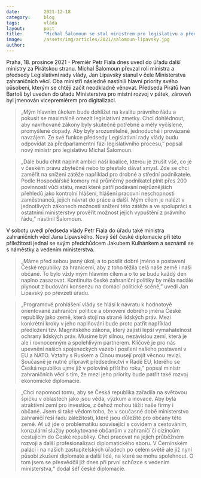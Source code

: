 ```yaml
---
date:         2021-12-18
category:     blog
tags:         vláda
layout:       post
title:        "Michal Šalomoun se stal ministrem pro legislativu a předsedou Legislativní rady vlády. Jan Lipavský převzal Ministerstvo zahraničních věcí"
image:        /assets/img/articles/2021/salomoun-lipavsky.jpg
author:       
---
```


Praha, 18. prosince 2021 - Premiér Petr Fiala dnes uvedl do úřadu další ministry za Pirátskou stranu. Michal Šalomoun převzal roli ministra a předsedy Legislativní rady vlády, Jan Lipavský stanul v čele Ministerstva zahraničních věcí. Oba ministři následně nastínili hlavní priority svého působení, kterým se chtějí začít neodkladně věnovat. Předseda Pirátů Ivan Bartoš byl uveden do úřadu Ministerstva pro místní rozvoj v pátek, zároveň byl jmenován vicepremiérem pro digitalizaci. 


> „Mým hlavním úkolem bude dohlížet na kvalitu právního řádu a pokusit se maximálně omezit legislativní zmetky. Chci dohlédnout, aby navrhované zákony byly skutečně potřebné a měly vyčíslené, promyšlené dopady. Aby byly srozumitelné, jednoduché i provázané navzájem. Ze své funkce předsedy Legislativní rady vlády budu odpovídat za předparlamentní fázi legislativního procesu,” popsal nový ministr pro legislativu Michal Šalomoun.

> „Dále budu chtít naplnit ambici naší koalice, kterou je zrušit vše, co je v českém právu zbytečné nebo to přestalo dávat smysl. Zde se chci zaměřit na snížení zátěže například pro drobné a střední podnikatele. Podle Hospodářské komory má průměrný podnikatel plnit přes 200 povinností vůči státu, mezi které patří podávání nejrůznějších přehledů jako kontrolní hlášení, hlášení pracovní neschopnosti zaměstnanců, jejich návrat do práce a další. Mým cílem je nalézt v jednotlivých zákonech možnosti snížení této zátěže a ve spolupráci s ostatními ministerstvy prověřit možnost jejich vypuštění z právního řádu,” nastínil Šalomoun.

V sobotu uvedl předseda vlády Petr Fiala do úřadu také ministra zahraničních věcí Jana Lipavského. Nový šéf české diplomacie při této příležitosti jednal se svým předchůdcem Jakubem Kulhánkem a seznámil se s náměstky a vedením ministerstva. 

> „Máme před sebou jasný úkol, a to posílit dobré jméno a postavení České republiky za hranicemi, aby z toho těžila celá naše země i naši občané. To bylo vždy mým hlavním cílem a o to se budu každý den naplno zasazovat. Kontinuita české zahraniční politiky by měla nadále plynout z budování konsenzu na domácí politické scéně,” uvedl Jan Lipavský po převzetí úřadu.

> „Programové prohlášení vlády se hlásí k návratu k hodnotově orientované zahraniční politice a obnovení dobrého jména České republiky jako země, která stojí na straně lidských práv. Mezi konkrétní kroky v jeho naplňování bude proto patřit například předložení tzv. Magnitského zákona, který zajistí lepší vymahatelnost ochrany lidských práv. Musíme být silnou, nezávislou zemí, která je ale i rovnocenným a spolehlivým partnerem. Klíčové je pro nás upevnění našich spojeneckých vazeb i posílení našeho postavení v EU a NATO. Vztahy s Ruskem a Čínou musejí projít věcnou revizí. Současně je nutné připravit předsednictví v Radě EU, kterého se Česká republika ujme již v polovině příštího roku,“ popsal ministr zahraničních věcí s tím, že mezi jeho priority bude patřit také rozvoj ekonomické diplomacie. 

> „Chci napomoci tomu, aby se Česká republika zařadila na světovou špičku v oblastech jako jsou věda, výzkum a inovace. Aby byla atraktivní zemí pro investice, z čehož mohou těžit naše firmy i občané. Jsem si také vědom toho, že v současné době ministerstvo zahraničí řeší řadu záležitostí, které jsou důležité pro občany této země. Ať už jde o problematiku související s covidem a cestováním, konzulární služby poskytované občanům v zahraničí či cizincům cestujícím do České republiky. Chci pracovat na jejich průběžném rozvoji a další profesionalizaci diplomatického sboru. V Černínském paláci i na našich zastupitelských úřadech po celém světě ale již nyní působí zkušení diplomaté a další lidé, na které se mohu spolehnout. O tom jsem se přesvědčil již dnes při první schůzce s vedením ministerstva,“ dodal šéf české diplomacie.
